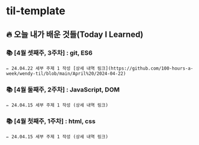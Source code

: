 # til-template

## 🔥 오늘 내가 배운 것들(Today I Learned)


### 📚 [4월 셋째주, 3주차] : git, ES6
    ✏️ 24.04.22 세부 주제 1 작성 [상세 내역 링크](https://github.com/100-hours-a-week/wendy-til/blob/main/April%20/2024-04-22)    


### 📚 [4월 둘째주, 2주차] : JavaScript, DOM 
    ✏️ 24.04.15 세부 주제 1 작성 (상세 내역 링크)

### 📚 [4월 첫째주, 1주차] : html, css
    ✏️ 24.04.15 세부 주제 1 작성 (상세 내역 링크)

